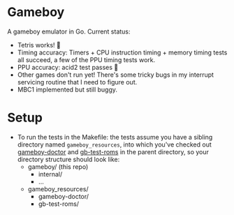 # Gameboy
A gameboy emulator in Go. Current status:
- Tetris works! 🥳
- Timing accuracy: Timers + CPU instruction timing + memory timing tests all succeed, a few of the PPU timing tests work.
- PPU accuracy: acid2 test passes 🙂
- Other games don't run yet! There's some tricky bugs in my interrupt servicing routine that I need to figure out.
- MBC1 implemented but still buggy.

# Setup
- To run the tests in the Makefile: the tests assume you have a sibling directory named `gameboy_resources`, into which you've checked out [gameboy-doctor](https://github.com/robert/gameboy-doctor) and [gb-test-roms](https://github.com/retrio/gb-test-roms) in the parent directory, so your directory structure should look like:
  - gameboy/ (this repo)
      - internal/
      - ...
  - gameboy_resources/
      - gameboy-doctor/
      - gb-test-roms/
